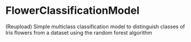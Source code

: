 # FlowerClassificationModel

(Reupload) Simple multiclass classification model to distinguish classes of Iris flowers from a dataset using the random forest algorithm
